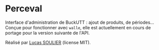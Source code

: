 # Perceval

Interface d'administration de BuckUTT : ajout de produits, de périodes... Conçue pour fonctionner avec `walle`, elle est actuellement en cours de portage pour la version suivante de l'API.

Réalisé par [Lucas SOULIER](https://github.com/lonk) (license MIT).

